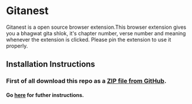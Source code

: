 # Gitanest

Gitanest is a open source browser extension.This browser extension gives you a bhagwat gita shlok, it's chapter number, verse number and meaning whenever the extension is clicked. Please pin the extension to use it properly.

## Installation Instructions

### First of all download this repo as a [ZIP file from GitHub](https://github.com/chirag127/Gitanest/archive/refs/heads/main.zip).

#### Go [here](https://github.com/chirag127/Installation-Instructions/blob/main/README.md#for-browser-extension) for futher instructions.

